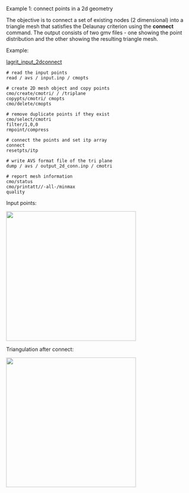  Example 1: connect points in a 2d geometry

 The objective is to connect a set of existing nodes (2 dimensional) into a triangle mesh that satisfies the Delaunay criterion using the  **connect** command.
 The output consists of two gmv files - one showing the point  distribution and the other showing the resulting triangle mesh.

 Example:

 [lagrit_input_2dconnect](input/lagrit_input_2dconnect.txt)

```
# read the input points
read / avs / input.inp / cmopts

# create 2D mesh object and copy points
cmo/create/cmotri/ / /triplane
copypts/cmotri/ cmopts
cmo/delete/cmopts

# remove duplicate points if they exist
cmo/select/cmotri
filter/1,0,0
rmpoint/compress

# connect the points and set itp array
connect
resetpts/itp

# write AVS format file of the tri plane
dump / avs / output_2d_conn.inp / cmotri

# report mesh information
cmo/status
cmo/printatt//-all-/minmax
quality
```
 
Input points:

<img width="350" src="https://lanl.github.io/LaGriT/assets/images/2d_connect1.gif" > 


Triangulation after connect:

<img width="350" src="https://lanl.github.io/LaGriT/assets/images/2d_connect2.gif" >



